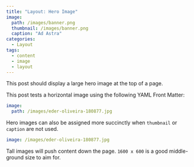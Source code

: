 ```yaml
---
title: "Layout: Hero Image"
image: 
  path: /images/banner.png
  thumbnail: /images/banner.png
  caption: "Ad Astra"
categories:
  - Layout
tags:
  - content
  - image
  - layout
---
```


This post should display a large hero image at the top of a page.

This post tests a horizontal image using the following YAML Front Matter:

```yaml
image:
  path: /images/eder-oliveira-180877.jpg
```

Hero images can also be assigned more succinctly when `thumbnail` or `caption` are not used.

```yaml
image: /images/eder-oliveira-180877.jpg
```

Tall images will push content down the page. `1600 x 600` is a good middle-ground size to aim for.